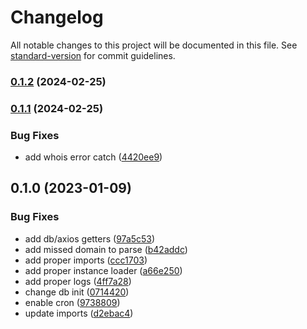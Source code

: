 # Changelog

All notable changes to this project will be documented in this file. See [standard-version](https://github.com/conventional-changelog/standard-version) for commit guidelines.

### [0.1.2](https://github.com/drugoi/nic-tracker/compare/v0.1.1...v0.1.2) (2024-02-25)

### [0.1.1](https://github.com/drugoi/nic-tracker/compare/v0.1.0...v0.1.1) (2024-02-25)


### Bug Fixes

* add whois error catch ([4420ee9](https://github.com/drugoi/nic-tracker/commit/4420ee98501f4a78f0153a0273d60c79b39cbf30))

## 0.1.0 (2023-01-09)


### Bug Fixes

* add db/axios getters ([97a5c53](https://github.com/drugoi/nic-tracker/commit/97a5c53aed95df5e7c7486559b74780f8c2f87d0))
* add missed domain to parse ([b42addc](https://github.com/drugoi/nic-tracker/commit/b42addc9c199caa016d6880d94268335e49b3253))
* add proper imports ([ccc1703](https://github.com/drugoi/nic-tracker/commit/ccc1703c9e557ecb961ca73e55aa45578b7d8ae3))
* add proper instance loader ([a66e250](https://github.com/drugoi/nic-tracker/commit/a66e2509e87b302adbf5f0e469224a727b872495))
* add proper logs ([4ff7a28](https://github.com/drugoi/nic-tracker/commit/4ff7a289989e312c27fb62bb1ecc471730da5b00))
* change db init ([0714420](https://github.com/drugoi/nic-tracker/commit/071442038d3f14a1ae98d48d64135395de40c717))
* enable cron ([9738809](https://github.com/drugoi/nic-tracker/commit/9738809434924d930e6802efbc6651d3a41e4f1f))
* update imports ([d2ebac4](https://github.com/drugoi/nic-tracker/commit/d2ebac4bf6cf3c58f54876647ff60eb685cbd9cd))
